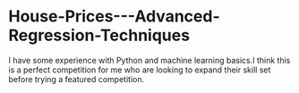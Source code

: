 # House-Prices---Advanced-Regression-Techniques
I have some experience with Python and machine learning basics.I think this is a perfect competition for me who are looking to expand their skill set before trying a featured competition. 

